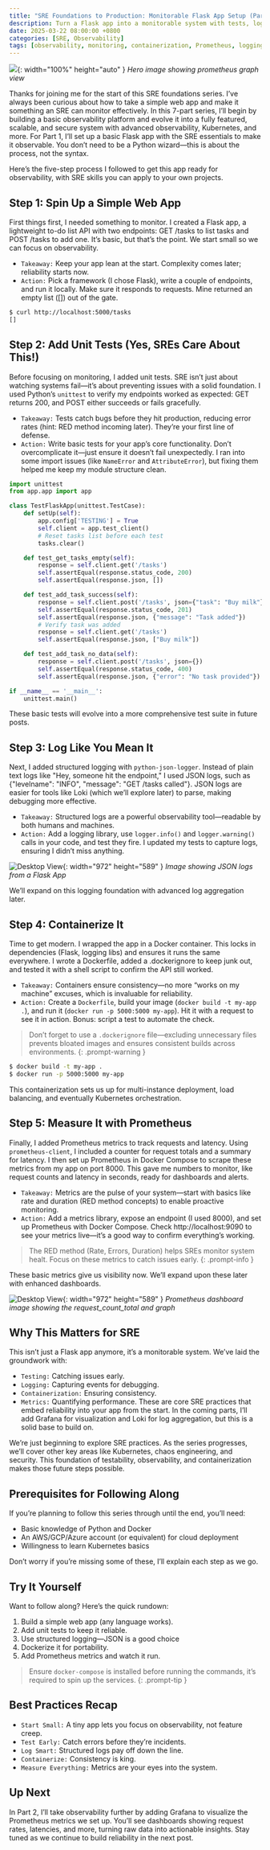 ```yaml
---
title: "SRE Foundations to Production: Monitorable Flask App Setup (Part 1)"
description: Turn a Flask app into a monitorable system with tests, logs, Docker, and Prometheus for SRE reliability.
date: 2025-03-22 08:00:00 +0800
categories: [SRE, Observability]
tags: [observability, monitoring, containerization, Prometheus, logging, DevOps, Flask]
---
```


![](/assets/img/posts/20250322/prometheus_bkg.webp){: width="100%" height="auto" }
_Hero image showing prometheus graph view_

Thanks for joining me for the start of this SRE foundations series. I’ve always been curious about how to take a simple web app and make it something an SRE can monitor effectively. In this 7-part series, I’ll begin by building a basic observability platform and evolve it into a fully featured, scalable, and secure system with advanced observability, Kubernetes, and more. For Part 1, I’ll set up a basic Flask app with the SRE essentials to make it observable. You don’t need to be a Python wizard—this is about the process, not the syntax.

Here’s the five-step process I followed to get this app ready for observability, with SRE skills you can apply to your own projects.

## Step 1: Spin Up a Simple Web App
First things first, I needed something to monitor. I created a Flask app, a lightweight to-do list API with two endpoints: GET /tasks to list tasks and POST /tasks to add one. It’s basic, but that’s the point. We start small so we can focus on observability.
- `Takeaway:` Keep your app lean at the start. Complexity comes later; reliability starts now.
- `Action:` Pick a framework (I chose Flask), write a couple of endpoints, and run it locally. Make sure it responds to requests. Mine returned an empty list ([]) out of the gate.

```bash
$ curl http://localhost:5000/tasks
[]
```

## Step 2: Add Unit Tests (Yes, SREs Care About This!)
Before focusing on monitoring, I added unit tests. SRE isn’t just about watching systems fail—it’s about preventing issues with a solid foundation. I used Python’s `unittest` to verify my endpoints worked as expected: GET returns 200, and POST either succeeds or fails gracefully.
- `Takeaway:` Tests catch bugs before they hit production, reducing error rates (hint: RED method incoming later). They’re your first line of defense.
- `Action:` Write basic tests for your app’s core functionality. Don’t overcomplicate it—just ensure it doesn’t fail unexpectedly. I ran into some import issues (like `NameError` and `AttributeError`), but fixing them helped me keep my module structure clean.


```python
import unittest
from app.app import app

class TestFlaskApp(unittest.TestCase):
    def setUp(self):
        app.config['TESTING'] = True
        self.client = app.test_client()
        # Reset tasks list before each test
        tasks.clear()

    def test_get_tasks_empty(self):
        response = self.client.get('/tasks')
        self.assertEqual(response.status_code, 200)
        self.assertEqual(response.json, [])

    def test_add_task_success(self):
        response = self.client.post('/tasks', json={"task": "Buy milk"})
        self.assertEqual(response.status_code, 201)
        self.assertEqual(response.json, {"message": "Task added"})
        # Verify task was added
        response = self.client.get('/tasks')
        self.assertEqual(response.json, ["Buy milk"])

    def test_add_task_no_data(self):
        response = self.client.post('/tasks', json={})
        self.assertEqual(response.status_code, 400)
        self.assertEqual(response.json, {"error": "No task provided"})

if __name__ == '__main__':
    unittest.main()
```

These basic tests will evolve into a more comprehensive test suite in future posts.

## Step 3: Log Like You Mean It
Next, I added structured logging with `python-json-logger`. Instead of plain text logs like "Hey, someone hit the endpoint," I used JSON logs, such as {"levelname": "INFO", "message": "GET /tasks called"}. JSON logs are easier for tools like Loki (which we’ll explore later) to parse, making debugging more effective.
- `Takeaway:` Structured logs are a powerful observability tool—readable by both humans and machines.
- `Action:` Add a logging library, use `logger.info()` and `logger.warning()` calls in your code, and test they fire. I updated my tests to capture logs, ensuring I didn’t miss anything.

![Desktop View](/assets/img/posts/20250322/json_logs.png){: width="972" height="589" }
_Image showing JSON logs from a Flask App_

We’ll expand on this logging foundation with advanced log aggregation later.

## Step 4: Containerize It
Time to get modern. I wrapped the app in a Docker container. This locks in dependencies (Flask, logging libs) and ensures it runs the same everywhere. I wrote a Dockerfile, added a .dockerignore to keep junk out, and tested it with a shell script to confirm the API still worked.
- `Takeaway:` Containers ensure consistency—no more “works on my machine” excuses, which is invaluable for reliability.
- `Action:` Create a `Dockerfile`, build your image (`docker build -t my-app .`), and run it (`docker run -p 5000:5000 my-app`). Hit it with a request to see it in action. Bonus: script a test to automate the check.

> Don’t forget to use a `.dockerignore` file—excluding unnecessary files prevents bloated images and ensures consistent builds across environments.
{: .prompt-warning }

```bash
$ docker build -t my-app .
$ docker run -p 5000:5000 my-app
```

This containerization sets us up for multi-instance deployment, load balancing, and eventually Kubernetes orchestration.

## Step 5: Measure It with Prometheus
Finally, I added Prometheus metrics to track requests and latency. Using `prometheus-client`, I included a counter for request totals and a summary for latency. I then set up Prometheus in Docker Compose to scrape these metrics from my app on port 8000. This gave me numbers to monitor, like request counts and latency in seconds, ready for dashboards and alerts.
- `Takeaway:` Metrics are the pulse of your system—start with basics like rate and duration (RED method concepts) to enable proactive monitoring.
- `Action:` Add a metrics library, expose an endpoint (I used 8000), and set up Prometheus with Docker Compose. Check http://localhost:9090 to see your metrics live—it’s a good way to confirm everything’s working.

> The RED method (Rate, Errors, Duration) helps SREs monitor system healt. Focus on these metrics to catch issues early.
{: .prompt-info }

These basic metrics give us visibility now. We’ll expand upon these later with enhanced dashboards.

![Desktop View](/assets/img/posts/20250322/prometheus_01.png){: width="972" height="589" }
_Prometheus dashboard image showing the request_count_total and graph_

## Why This Matters for SRE
This isn’t just a Flask app anymore, it’s a monitorable system. We’ve laid the groundwork with:
- `Testing:` Catching issues early.
- `Logging:` Capturing events for debugging.
- `Containerization:` Ensuring consistency.
- `Metrics:` Quantifying performance.
These are core SRE practices that embed reliability into your app from the start. In the coming parts, I’ll add Grafana for visualization and Loki for log aggregation, but this is a solid base to build on.

We’re just beginning to explore SRE practices. As the series progresses, we’ll cover other key areas like Kubernetes, chaos engineering, and security. This foundation of testability, observability, and containerization makes those future steps possible.

## Prerequisites for Following Along
If you’re planning to follow this series through until the end, you’ll need:

- Basic knowledge of Python and Docker
- An AWS/GCP/Azure account (or equivalent) for cloud deployment
- Willingness to learn Kubernetes basics

Don’t worry if you’re missing some of these, I’ll explain each step as we go.

## Try It Yourself
Want to follow along? Here’s the quick rundown:
1. Build a simple web app (any language works).
2. Add unit tests to keep it reliable.
3. Use structured logging—JSON is a good choice
4. Dockerize it for portability.
5. Add Prometheus metrics and watch it run.

> Ensure `docker-compose` is installed before running the commands, it’s required to spin up the services.
{: .prompt-tip }

## Best Practices Recap
- `Start Small:` A tiny app lets you focus on observability, not feature creep.
- `Test Early:` Catch errors before they’re incidents.
- `Log Smart:` Structured logs pay off down the line.
- `Containerize:` Consistency is king.
- `Measure Everything:` Metrics are your eyes into the system.

## Up Next
In Part 2, I’ll take observability further by adding Grafana to visualize the Prometheus metrics we set up. You’ll see dashboards showing request rates, latencies, and more, turning raw data into actionable insights. Stay tuned as we continue to build reliability in the next post.
